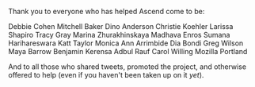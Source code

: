 Thank you to everyone who has helped Ascend come to be:

Debbie Cohen
Mitchell Baker
Dino Anderson
Christie Koehler
Larissa Shapiro
Tracy Gray
Marina Zhurakhinskaya
Madhava Enros
Sumana Harihareswara
Katt Taylor
Monica Ann Arrimbide
Dia Bondi
Greg Wilson
Maya Barrow
Benjamin Kerensa
Adbul Rauf
Carol Willing
Mozilla Portland


And to all those who shared tweets, promoted the project, and otherwise offered to help (even if you haven't been taken up on it *yet*).

